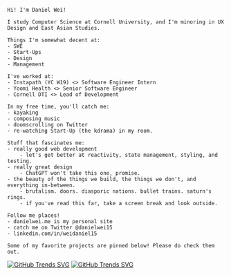 ```
Hi! I'm Daniel Wei!

I study Computer Science at Cornell University, and I'm minoring in UX Design and East Asian Studies.

Things I'm somewhat decent at:
- SWE
- Start-Ups
- Design
- Management

I've worked at:
- Instapath (YC W19) <> Software Engineer Intern
- Yoomi Health <> Senior Software Engineer
- Cornell DTI <> Lead of Development

In my free time, you'll catch me:
- kayaking
- composing music
- doomscrolling on Twitter
- re-watching Start-Up (the kdrama) in my room.

Stuff that fascinates me:
- really good web development
    - let's get better at reactivity, state management, styling, and testing.
- really great design
    - ChatGPT won't take this one, promise.
- the beauty of the things we build, the things we don't, and everything in-between.
    - brutalism. doors. diasporic nations. bullet trains. saturn's rings.
    - if you've read this far, take a screen break and look outside.

Follow me places! 
- danielwei.me is my personal site
- catch me on Twitter @danielwei15
- linkedin.com/in/weidaniel15

Some of my favorite projects are pinned below! Please do check them out.

```

[![GitHub Trends SVG](https://api.githubtrends.io/user/svg/epicdragon44/langs?time_range=one_year&include_private=True&loc_metric=changed&theme=dark)](https://githubtrends.io)   [![GitHub Trends SVG](https://api.githubtrends.io/user/svg/epicdragon44/repos?time_range=six_months&include_private=True&group=private&theme=dark)](https://githubtrends.io)
